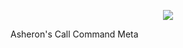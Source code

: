 <p align="center">
  <img src="https://github.com/user-attachments/assets/f258ef06-10df-4802-898a-35018b45b1f4">
</p>


Asheron's Call Command Meta

